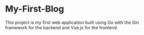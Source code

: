 # My-First-Blog
This project is my first web application built using Go with the Gin framework for the backend and Vue.js for the frontend.
